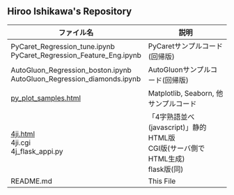 ## Hiroo Ishikawa's Repository

|ファイル名|説明|
|-----|-----|
|PyCaret_Regression_tune.ipynb<br>PyCaret_Regression_Feature_Eng.ipynb|PyCaretサンプルコード(回帰版)|
|AutoGluon_Regression_boston.ipynb<br>AutoGluon_Regression_diamonds.ipynb|AutoGluonサンプルコード(回帰版)|
|[py_plot_samples.html](https://hr-ishikawa.github.io/pub/py_plot_samples.html)|Matplotlib, Seaborn, 他 サンプルコード|
|[4ji.html](https://hr-ishikawa.github.io/pub/4ji.html)<br>4ji.cgi<br>4j_flask_appi.py|「4字熟語並べ(javascript)」静的HTML版<br>CGI版(サーバ側でHTML生成)<br>flask版(同)|
|README.md|This File|
